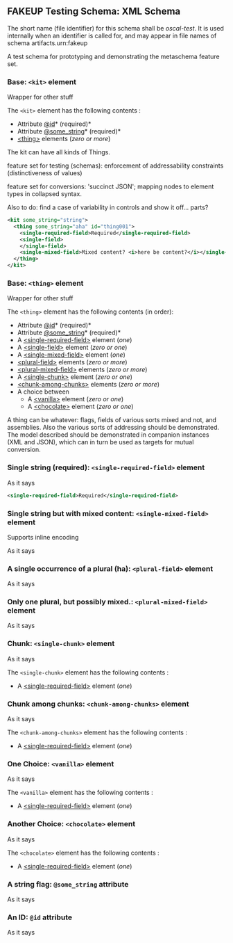 

## FAKEUP Testing Schema: XML Schema

The short name (file identifier) for this schema shall be *oscal-test*. It is used internally when an identifier is called for, and may appear in file names of schema artifacts.urn:fakeup

A test schema for prototyping and demonstrating the metaschema feature set.

### **Base**: `<kit>` element

Wrapper for other stuff

The `<kit>` element has the following contents :

* Attribute [@id](#an-id-id-attribute)* (required)*
* Attribute [@some_string](#a-string-flag-somestring-attribute)* (required)*
* [&lt;thing>](#base-thing-element) elements (*zero or more*)

The kit can have all kinds of Things.

feature set for testing (schemas): enforcement of addressability constraints (distinctiveness of values)

feature set for conversions: 'succinct JSON'; mapping nodes to element types in collapsed syntax.

Also to do: find a case of variability in controls and show it off... parts?

```xml
<kit some_string="string">
  <thing some_string="aha" id="thing001">
    <single-required-field>Required</single-required-field>
    <single-field>
    </single-field>
    <single-mixed-field>Mixed content? <i>here be content?</i></single-mixed-field>
  </thing>
</kit>
```


### **Base**: `<thing>` element

Wrapper for other stuff

The `<thing>` element has the following contents (in order):

* Attribute [@id](#an-id-id-attribute)* (required)*
* Attribute [@some_string](#a-string-flag-somestring-attribute)* (required)*
* A [&lt;single-required-field>](#single-string-required-single-required-field-element) element (*one*)
* A [&lt;single-field>](#) element (*zero or one*)
* A [&lt;single-mixed-field>](#single-string-but-with-mixed-content-single-mixed-field-element) element (*one*)
* [&lt;plural-field>](#a-single-occurrence-of-a-plural-ha-plural-field-element) elements (*zero or more*)
* [&lt;plural-mixed-field>](#only-one-plural-but-possibly-mixed-plural-mixed-field-element) elements (*zero or more*)
* A [&lt;single-chunk>](#chunk-single-chunk-element) element (*zero or one*)
* [&lt;chunk-among-chunks>](#chunk-among-chunks-chunk-among-chunks-element) elements (*zero or more*)
* A choice between 
  * A [&lt;vanilla>](#one-choice-vanilla-element) element (*zero or one*)
  * A [&lt;chocolate>](#another-choice-chocolate-element) element (*zero or one*)

A thing can be whatever: flags, fields of various sorts mixed and not, and assemblies. Also the various sorts of addressing should be demonstrated. The model described should be demonstrated in companion instances (XML and JSON), which can in turn be used as targets for mutual conversion.

### **Single string (required)**: `<single-required-field>` element

As it says

```xml
<single-required-field>Required</single-required-field>
```


### **Single string but with mixed content**: `<single-mixed-field>` element

Supports inline encoding

As it says

### **A single occurrence of a plural (ha)**: `<plural-field>` element

As it says

### **Only one plural, but possibly mixed.**: `<plural-mixed-field>` element

As it says

### **Chunk**: `<single-chunk>` element

As it says

The `<single-chunk>` element has the following contents :

* A [&lt;single-required-field>](#single-string-required-single-required-field-element) element (*one*)

### **Chunk among chunks**: `<chunk-among-chunks>` element

As it says

The `<chunk-among-chunks>` element has the following contents :

* A [&lt;single-required-field>](#single-string-required-single-required-field-element) element (*one*)

### **One Choice**: `<vanilla>` element

As it says

The `<vanilla>` element has the following contents :

* A [&lt;single-required-field>](#single-string-required-single-required-field-element) element (*one*)

### **Another Choice**: `<chocolate>` element

As it says

The `<chocolate>` element has the following contents :

* A [&lt;single-required-field>](#single-string-required-single-required-field-element) element (*one*)

### **A string flag**: `@some_string` attribute

As it says

### **An ID**: `@id` attribute

As it says